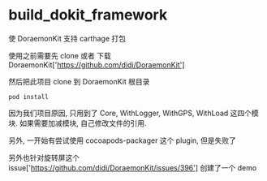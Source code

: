 # build_dokit_framework
使 DoraemonKit 支持 carthage 打包

使用之前需要先 clone 或者 下载 DoraemonKit['https://github.com/didi/DoraemonKit']

然后把此项目 clone 到 DoraemonKit 根目录

```
pod install
```
因为我们项目原因, 只用到了 Core, WithLogger, WithGPS, WithLoad 这四个模块.
如果需要加减模块, 自己修改文件的引用.

另外, 一开始有尝试使用 cocoapods-packager 这个 plugin, 但是失败了

另外也针对旋转屏这个 issue['https://github.com/didi/DoraemonKit/issues/396'] 创建了一个 demo
